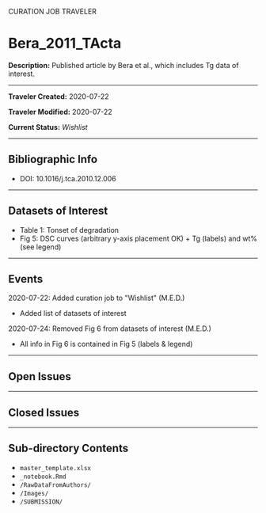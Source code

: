 CURATION JOB TRAVELER

# Bera_2011_TActa

**Description:** Published article by Bera et al., which includes Tg data of interest.

---

**Traveler Created:** 2020-07-22

**Traveler Modified:** 2020-07-22

**Current Status:** *Wishlist*

---

## Bibliographic Info

* DOI: 10.1016/j.tca.2010.12.006

---

## Datasets of Interest

* Table 1: Tonset of degradation
* Fig 5: DSC curves (arbitrary y-axis placement OK) + Tg (labels) and wt% (see legend)


---

## Events

2020-07-22: Added curation job to "Wishlist" (M.E.D.)
* Added list of datasets of interest

2020-07-24: Removed Fig 6 from datasets of interest (M.E.D.)
* All info in Fig 6 is contained in Fig 5 (labels & legend)


---

## Open Issues


---

## Closed Issues



---

## Sub-directory Contents

* `master_template.xlsx`
* `_notebook.Rmd`
* `/RawDataFromAuthors/`
* `/Images/`
* `/SUBMISSION/`
